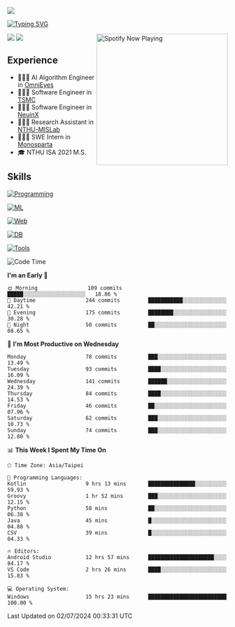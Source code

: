 ![](https://komarev.com/ghpvc/?username=peter0512lee&color=ff69b4)

[![Typing SVG](https://readme-typing-svg.herokuapp.com?color=F742BA&size=20&lines=Hi!+I'm+JYL)](https://git.io/typing-svg)

[<img src="https://spotify-now-playing.peter0512lee.vercel.app/api/spotify-playing" alt="Spotify Now Playing" width="300" align="right" />](https://open.spotify.com/user/21iyoswqgnkoe7peuesmqnhgy)

![](https://leetcard.jacoblin.cool/peter0512lee?theme=dark)
![](https://github-readme-activity-graph.vercel.app/graph?username=peter0512lee&theme=github)

## Experience
- 🧑🏻‍💻 AI Algorithm Engineer in [OmniEyes](https://www.theomnieyes.com/)
- 🧑🏻‍💻 Software Engineer in [TSMC](https://www.tsmc.com/)
- 🧑🏻‍💻 Software Engineer in [NeuinX](https://neuinx.com/)
- 🧑🏻‍💻 Research Assistant in [NTHU-MISLab](https://mislab.cs.nthu.edu.tw/)
- 🧑🏻‍💻 SWE Intern in [Monosparta](https://monosparta.org/)
- 🎓 NTHU ISA 2021 M.S.

## Skills
[![Programming](https://skillicons.dev/icons?i=py,kotlin,js)](https://skillicons.dev)

[![ML](https://skillicons.dev/icons?i=pytorch,opencv,sklearn)](https://skillicons.dev)

[![Web](https://skillicons.dev/icons?i=html,css,react,tailwind,nodejs,vite)](https://skillicons.dev)

[![DB](https://skillicons.dev/icons?i=firebase,sqlite,mysql,mongodb)](https://skillicons.dev)

[![Tools](https://skillicons.dev/icons?i=git,github,githubactions,vercel,docker,kubernetes,vscode,postman,anaconda,androidstudio)](https://skillicons.dev)

<!--
<table><tr><td valign="top" width="50%">

<img src="https://github-readme-stats-sigma-five.vercel.app/api?username=peter0512lee&hide_border=true&show_icons=true&locale=en&layout=compact&theme=dracula" align="left" style="width: 100%" />

</td><td valign="top" width="50%">

<img src="https://github-readme-stats-sigma-five.vercel.app/api/top-langs?username=peter0512lee&hide_border=true&show_icons=true&locale=en&layout=compact&theme=dracula" align="left" style="width: 100%" />

</td></tr></table>  
-->

<!--START_SECTION:waka-->
![Code Time](http://img.shields.io/badge/Code%20Time-1%2C142%20hrs%2049%20mins-blue)

**I'm an Early 🐤** 

```text
🌞 Morning                109 commits         █████░░░░░░░░░░░░░░░░░░░░   18.86 % 
🌆 Daytime                244 commits         ███████████░░░░░░░░░░░░░░   42.21 % 
🌃 Evening                175 commits         ████████░░░░░░░░░░░░░░░░░   30.28 % 
🌙 Night                  50 commits          ██░░░░░░░░░░░░░░░░░░░░░░░   08.65 % 
```
📅 **I'm Most Productive on Wednesday** 

```text
Monday                   78 commits          ███░░░░░░░░░░░░░░░░░░░░░░   13.49 % 
Tuesday                  93 commits          ████░░░░░░░░░░░░░░░░░░░░░   16.09 % 
Wednesday                141 commits         ██████░░░░░░░░░░░░░░░░░░░   24.39 % 
Thursday                 84 commits          ████░░░░░░░░░░░░░░░░░░░░░   14.53 % 
Friday                   46 commits          ██░░░░░░░░░░░░░░░░░░░░░░░   07.96 % 
Saturday                 62 commits          ███░░░░░░░░░░░░░░░░░░░░░░   10.73 % 
Sunday                   74 commits          ███░░░░░░░░░░░░░░░░░░░░░░   12.80 % 
```


📊 **This Week I Spent My Time On** 

```text
🕑︎ Time Zone: Asia/Taipei

💬 Programming Languages: 
Kotlin                   9 hrs 13 mins       ███████████████░░░░░░░░░░   59.93 % 
Groovy                   1 hr 52 mins        ███░░░░░░░░░░░░░░░░░░░░░░   12.15 % 
Python                   58 mins             ██░░░░░░░░░░░░░░░░░░░░░░░   06.38 % 
Java                     45 mins             █░░░░░░░░░░░░░░░░░░░░░░░░   04.88 % 
CSV                      39 mins             █░░░░░░░░░░░░░░░░░░░░░░░░   04.33 % 

🔥 Editors: 
Android Studio           12 hrs 57 mins      █████████████████████░░░░   84.17 % 
VS Code                  2 hrs 26 mins       ████░░░░░░░░░░░░░░░░░░░░░   15.83 % 

💻 Operating System: 
Windows                  15 hrs 23 mins      █████████████████████████   100.00 % 
```


 Last Updated on 02/07/2024 00:33:31 UTC
<!--END_SECTION:waka-->


<!--
**peter0512lee/peter0512lee** is a ✨ _special_ ✨ repository because its `README.md` (this file) appears on your GitHub profile.

